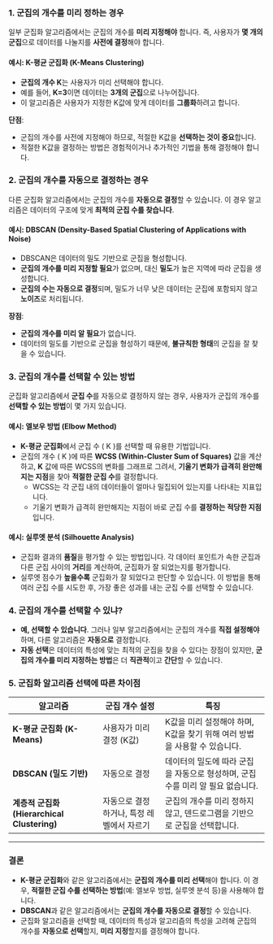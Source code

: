 ### 1. **군집의 개수를 미리 정하는 경우**

일부 군집화 알고리즘에서는 군집의 개수를 **미리 지정해야** 합니다. 즉, 사용자가 **몇 개의 군집**으로 데이터를 나눌지를 **사전에 결정**해야 합니다.

#### 예시: **K-평균 군집화 (K-Means Clustering)**
- **군집의 개수 K**는 사용자가 미리 선택해야 합니다.
- 예를 들어, **K=3**이면 데이터는 **3개의 군집**으로 나누어집니다.
- 이 알고리즘은 사용자가 지정한 K값에 맞게 데이터를 **그룹화**하려고 합니다.

**단점**:
- 군집의 개수를 사전에 지정해야 하므로, 적절한 K값을 **선택하는 것이 중요**합니다.
- 적절한 K값을 결정하는 방법은 경험적이거나 추가적인 기법을 통해 결정해야 합니다.

### 2. **군집의 개수를 자동으로 결정하는 경우**

다른 군집화 알고리즘에서는 군집의 개수를 **자동으로 결정**할 수 있습니다. 이 경우 알고리즘은 데이터의 구조에 맞게 **최적의 군집 수를 찾습니다**.

#### 예시: **DBSCAN (Density-Based Spatial Clustering of Applications with Noise)**
- DBSCAN은 데이터의 밀도 기반으로 군집을 형성합니다.
- **군집의 개수를 미리 지정할 필요**가 없으며, 대신 **밀도**가 높은 지역에 따라 군집을 생성합니다.
- **군집의 수는 자동으로 결정**되며, 밀도가 너무 낮은 데이터는 군집에 포함되지 않고 **노이즈**로 처리됩니다.
  
**장점**:
- **군집의 개수를 미리 알 필요**가 없습니다.
- 데이터의 밀도를 기반으로 군집을 형성하기 때문에, **불규칙한 형태**의 군집을 잘 찾을 수 있습니다.

### 3. **군집의 개수를 선택할 수 있는 방법**

군집화 알고리즘에서 **군집 수**를 자동으로 결정하지 않는 경우, 사용자가 군집의 개수를 **선택할 수 있는 방법**이 몇 가지 있습니다.

#### 예시: **엘보우 방법 (Elbow Method)**
- **K-평균 군집화**에서 군집 수 \( K \)를 선택할 때 유용한 기법입니다.
- 군집의 개수 \( K \)에 따른 **WCSS (Within-Cluster Sum of Squares)** 값을 계산하고, **K** 값에 따른 WCSS의 변화를 그래프로 그려서, **기울기 변화가 급격히 완만해지는 지점**을 찾아 **적절한 군집 수**를 결정합니다.
  - WCSS는 각 군집 내의 데이터들이 얼마나 밀집되어 있는지를 나타내는 지표입니다.
  - 기울기 변화가 급격히 완만해지는 지점이 바로 군집 수를 **결정하는 적당한 지점**입니다.

#### 예시: **실루엣 분석 (Silhouette Analysis)**
- 군집화 결과의 **품질**을 평가할 수 있는 방법입니다. 각 데이터 포인트가 속한 군집과 다른 군집 사이의 **거리**를 계산하여, 군집화가 잘 되었는지를 평가합니다.
- 실루엣 점수가 **높을수록** 군집화가 잘 되었다고 판단할 수 있습니다. 이 방법을 통해 여러 군집 수를 시도한 후, 가장 좋은 성과를 내는 군집 수를 선택할 수 있습니다.

### 4. **군집의 개수를 선택할 수 있냐?**
- **예, 선택할 수 있습니다**. 그러나 일부 알고리즘에서는 군집의 개수를 **직접 설정해야** 하며, 다른 알고리즘은 **자동으로** 결정합니다.
- **자동 선택**은 데이터의 특성에 맞는 최적의 군집을 찾을 수 있다는 장점이 있지만, **군집의 개수를 미리 지정하는 방법**은 더 **직관적**이고 **간단**할 수 있습니다.

### 5. **군집화 알고리즘 선택에 따른 차이점**
| **알고리즘**           | **군집 개수 설정**            | **특징**                                   |
|----------------------|-----------------------------|------------------------------------------|
| **K-평균 군집화 (K-Means)** | 사용자가 미리 결정 (K값)     | K값을 미리 설정해야 하며, K값을 찾기 위해 여러 방법을 사용할 수 있습니다. |
| **DBSCAN (밀도 기반)**  | 자동으로 결정               | 데이터의 밀도에 따라 군집을 자동으로 형성하며, 군집 수를 미리 알 필요 없습니다. |
| **계층적 군집화 (Hierarchical Clustering)** | 자동으로 결정하거나, 특정 레벨에서 자르기 | 군집의 개수를 미리 정하지 않고, 덴드로그램을 기반으로 군집을 선택합니다. |

---

### 결론
- **K-평균 군집화**와 같은 알고리즘에서는 **군집의 개수를 미리 선택**해야 합니다. 이 경우, **적절한 군집 수를 선택하는 방법**(예: 엘보우 방법, 실루엣 분석 등)을 사용해야 합니다.
- **DBSCAN**과 같은 알고리즘에서는 **군집의 개수를 자동으로 결정**할 수 있습니다.
- 군집화 알고리즘을 선택할 때, 데이터의 특성과 알고리즘의 특성을 고려해 군집의 개수를 **자동으로 선택**할지, **미리 지정**할지를 결정해야 합니다.